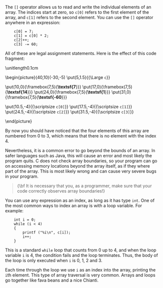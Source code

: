 The `[]` operator allows us to read and write the individual elements of an array.   The indices start at zero, so `c[0]` refers to the first element of the array, and `c[1]` refers to the second element.  You can use the `[]` operator anywhere in an expression:


```code
    c[0] = 7;
    c[1] = c[0] * 2;
    c[2]++;
    c[3] -= 60;
```
All of these are legal assignment statements.  Here is the effect of this code fragment:



\unitlength0.1cm

\begin{picture}(40,10)(-30,-5)
\put(5,1.5){{\Large `c`}}

\put(10,0){\framebox(7,5){**\textsf{7**}}}
\put(17,0){\framebox(7,5){**\textsf{14**}}}
\put(24,0){\framebox(7,5){**\textsf{1**}}}
\put(31,0){\framebox(7,5){**\textsf{-60**}}}

\put(10.5,-4){{\scriptsize `c[0]`}}
\put(17.5,-4){{\scriptsize `c[1]`}}
\put(24.5,-4){{\scriptsize `c[2]`}}
\put(31.5,-4){{\scriptsize `c[3]`}}

\end{picture}

By now you should have noticed that the four elements of this array are numbered from 0 to 3, which means that there is no element with the index 4.  

Nevertheless, it is a common error to go beyond the bounds of an array. In safer languages such as Java, this will cause an  error and most likely the program quits. C does not check array boundaries, so your program can go on accessing memory locations beyond the array itself, as if  they where part of the array. This is most likely wrong and can cause very severe bugs in your program. 


> {\bf It is necessary that you, as a programmer,
> make sure that your code correctly observes array boundaries!}






You can use any expression as an index, as long as it has type `int`.  One of the most common ways to index an array is with a loop variable.  For example:

```code
    int i = 0;
    while (i < 4) 
    {
        printf ("%i\n", c[i]);
        i++;
    }
```

This is a standard `while` loop that counts from 0 up to 4, and when the loop variable `i` is 4, the condition fails and the loop terminates.  Thus, the body of the loop is only executed when `i` is 0, 1, 2 and 3.


Each time through the loop we use `i` as an index into the array, printing the `i`th element.  This type of array traversal is very common.  Arrays and loops go together like fava beans and a nice Chianti.